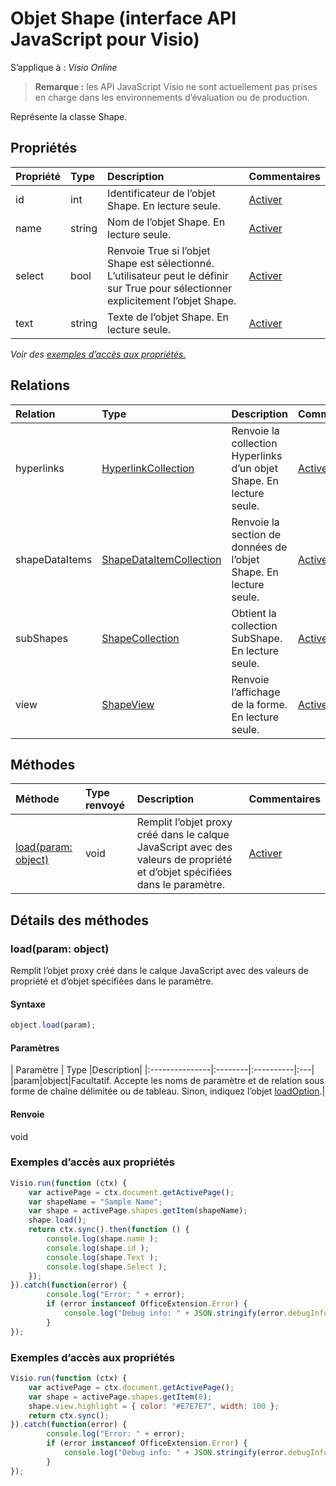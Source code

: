 # <a name="shape-object-javascript-api-for-visio"></a>Objet Shape (interface API JavaScript pour Visio)

S’applique à : _Visio Online_
>**Remarque :** les API JavaScript Visio ne sont actuellement pas prises en charge dans les environnements d’évaluation ou de production.

Représente la classe Shape.

## <a name="properties"></a>Propriétés

| Propriété     | Type   |Description| Commentaires|
|:---------------|:--------|:----------|:---|
|id|int|Identificateur de l’objet Shape. En lecture seule.|[Activer](https://github.com/OfficeDev/office-js-docs/issues/new?title=Visio-shape-id)|
|name|string|Nom de l’objet Shape. En lecture seule.|[Activer](https://github.com/OfficeDev/office-js-docs/issues/new?title=Visio-shape-name)|
|select|bool|Renvoie True si l’objet Shape est sélectionné. L’utilisateur peut le définir sur True pour sélectionner explicitement l’objet Shape.|[Activer](https://github.com/OfficeDev/office-js-docs/issues/new?title=Visio-shape-select)|
|text|string|Texte de l’objet Shape. En lecture seule.|[Activer](https://github.com/OfficeDev/office-js-docs/issues/new?title=Visio-shape-text)|

_Voir des [exemples d’accès aux propriétés.](#property-access-examples)_

## <a name="relationships"></a>Relations
| Relation | Type   |Description| Commentaires|
|:---------------|:--------|:----------|:---|
|hyperlinks|[HyperlinkCollection](hyperlinkcollection.md)|Renvoie la collection Hyperlinks d’un objet Shape. En lecture seule.|[Activer](https://github.com/OfficeDev/office-js-docs/issues/new?title=Visio-shape-hyperlinks)|
|shapeDataItems|[ShapeDataItemCollection](shapedataitemcollection.md)|Renvoie la section de données de l’objet Shape. En lecture seule.|[Activer](https://github.com/OfficeDev/office-js-docs/issues/new?title=Visio-shape-shapeDataItems)|
|subShapes|[ShapeCollection](shapecollection.md)|Obtient la collection SubShape. En lecture seule.|[Activer](https://github.com/OfficeDev/office-js-docs/issues/new?title=Visio-shape-subShapes)|
|view|[ShapeView](shapeview.md)|Renvoie l’affichage de la forme. En lecture seule.|[Activer](https://github.com/OfficeDev/office-js-docs/issues/new?title=Visio-shape-view)|

## <a name="methods"></a>Méthodes

| Méthode           | Type renvoyé    |Description| Commentaires|
|:---------------|:--------|:----------|:---|
|[load(param: object)](#loadparam-object)|void|Remplit l’objet proxy créé dans le calque JavaScript avec des valeurs de propriété et d’objet spécifiées dans le paramètre.|[Activer](https://github.com/OfficeDev/office-js-docs/issues/new?title=Visio-shape-load)|

## <a name="method-details"></a>Détails des méthodes

### <a name="loadparam-object"></a>load(param: object)
Remplit l’objet proxy créé dans le calque JavaScript avec des valeurs de propriété et d’objet spécifiées dans le paramètre.

#### <a name="syntax"></a>Syntaxe
```js
object.load(param);
```

#### <a name="parameters"></a>Paramètres
| Paramètre    | Type   |Description|
|:---------------|:--------|:----------|:---|
|param|object|Facultatif. Accepte les noms de paramètre et de relation sous forme de chaîne délimitée ou de tableau. Sinon, indiquez l’objet [loadOption](loadoption.md).|

#### <a name="returns"></a>Renvoie
void
### <a name="property-access-examples"></a>Exemples d’accès aux propriétés
```js
Visio.run(function (ctx) { 
    var activePage = ctx.document.getActivePage();
    var shapeName = "Sample Name";
    var shape = activePage.shapes.getItem(shapeName);
    shape.load();
    return ctx.sync().then(function () {
        console.log(shape.name );
        console.log(shape.id );
        console.log(shape.Text );
        console.log(shape.Select );
    });
}).catch(function(error) {
        console.log("Error: " + error);
        if (error instanceof OfficeExtension.Error) {
            console.log("Debug info: " + JSON.stringify(error.debugInfo));
        }
});
```

### <a name="property-access-examples"></a>Exemples d’accès aux propriétés
```js
Visio.run(function (ctx) { 
    var activePage = ctx.document.getActivePage();
    var shape = activePage.shapes.getItem(0);
    shape.view.highlight = { color: "#E7E7E7", width: 100 };
    return ctx.sync();
}).catch(function(error) {
        console.log("Error: " + error);
        if (error instanceof OfficeExtension.Error) {
            console.log("Debug info: " + JSON.stringify(error.debugInfo));
        }
});
```